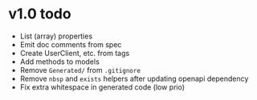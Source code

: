 # v1.0 todo

* List (array) properties
* Emit doc comments from spec
* Create UserClient, etc. from tags
* Add methods to models
* Remove `Generated/` from `.gitignore`
* Remove `nbsp` and `exists` helpers after updating openapi dependency
* Fix extra whitespace in generated code (low prio)
